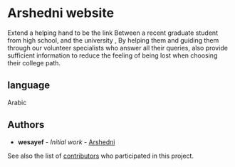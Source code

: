 # Arshedni website 
 Extend a helping hand to be the link Between a recent graduate student from high school, and the university ,
 By helping them and guiding them through our volunteer specialists who answer all their queries, also provide sufficient information to reduce the feeling of being lost when
 choosing their college path.
 

## language

 Arabic
 
## Authors

* **wesayef** - *Initial work* - [Arshedni](https://github.com/wesayef)

See also the list of [contributors](https://github.com/wesayef/Arshedni/contributors) who participated in this project.
